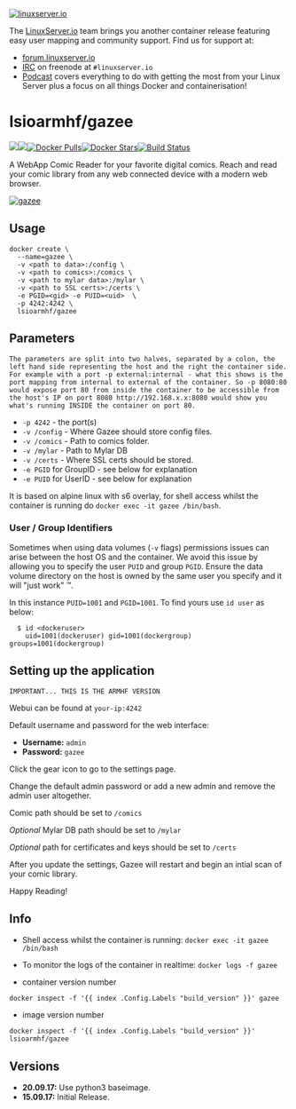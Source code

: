 [linuxserverurl]: https://linuxserver.io
[forumurl]: https://forum.linuxserver.io
[ircurl]: https://www.linuxserver.io/irc/
[podcasturl]: https://www.linuxserver.io/podcast/
[appurl]: https://github.com/hubbcaps/gazee
[hub]: https://hub.docker.com/r/lsioarmhf/gazee/

[![linuxserver.io](https://raw.githubusercontent.com/linuxserver/docker-templates/master/linuxserver.io/img/linuxserver_medium.png)][linuxserverurl]

The [LinuxServer.io][linuxserverurl] team brings you another container release featuring easy user mapping and community support. Find us for support at:
* [forum.linuxserver.io][forumurl]
* [IRC][ircurl] on freenode at `#linuxserver.io`
* [Podcast][podcasturl] covers everything to do with getting the most from your Linux Server plus a focus on all things Docker and containerisation!

# lsioarmhf/gazee
[![](https://images.microbadger.com/badges/version/lsioarmhf/gazee.svg)](https://microbadger.com/images/lsioarmhf/gazee "Get your own version badge on microbadger.com")[![](https://images.microbadger.com/badges/image/lsioarmhf/gazee.svg)](https://microbadger.com/images/lsioarmhf/gazee "Get your own image badge on microbadger.com")[![Docker Pulls](https://img.shields.io/docker/pulls/lsioarmhf/gazee.svg)][hub][![Docker Stars](https://img.shields.io/docker/stars/lsioarmhf/gazee.svg)][hub][![Build Status](https://ci.linuxserver.io/buildStatus/icon?job=Docker-Builders/armhf/armhf-gazee)](https://ci.linuxserver.io/job/Docker-Builders/job/armhf/job/armhf-gazee/)

A WebApp Comic Reader for your favorite digital comics. Reach and read your comic library from any web connected device with a modern web browser.

[![gazee](https://raw.githubusercontent.com/hubbcaps/gazee/master/public/images/logos/red/logo-red-yellow.png)][appurl]

## Usage

```
docker create \
  --name=gazee \
  -v <path to data>:/config \
  -v <path to comics>:/comics \
  -v <path to mylar data>:/mylar \
  -v <path to SSL certs>:/certs \
  -e PGID=<gid> -e PUID=<uid>  \
  -p 4242:4242 \
  lsioarmhf/gazee
```

## Parameters

`The parameters are split into two halves, separated by a colon, the left hand side representing the host and the right the container side. 
For example with a port -p external:internal - what this shows is the port mapping from internal to external of the container.
So -p 8080:80 would expose port 80 from inside the container to be accessible from the host's IP on port 8080
http://192.168.x.x:8080 would show you what's running INSIDE the container on port 80.`


* `-p 4242` - the port(s)
* `-v /config` - Where Gazee should store config files.
* `-v /comics` - Path to comics folder.
* `-v /mylar` - Path to Mylar DB 
* `-v /certs` - Where SSL certs should be stored. 
* `-e PGID` for GroupID - see below for explanation
* `-e PUID` for UserID - see below for explanation

It is based on alpine linux with s6 overlay, for shell access whilst the container is running do `docker exec -it gazee /bin/bash`.

### User / Group Identifiers

Sometimes when using data volumes (`-v` flags) permissions issues can arise between the host OS and the container. We avoid this issue by allowing you to specify the user `PUID` and group `PGID`. Ensure the data volume directory on the host is owned by the same user you specify and it will "just work" &trade;.

In this instance `PUID=1001` and `PGID=1001`. To find yours use `id user` as below:

```
  $ id <dockeruser>
    uid=1001(dockeruser) gid=1001(dockergroup) groups=1001(dockergroup)
```

## Setting up the application
`IMPORTANT... THIS IS THE ARMHF VERSION`

Webui can be found at `your-ip:4242`

  Default username and password for the web interface:

  * **Username:** `admin`
  * **Password:** `gazee`

Click the gear icon to go to the settings page.

Change the default admin password or add a new admin and remove the admin user altogether.

Comic path should be set to `/comics`

*Optional* Mylar DB path should be set to `/mylar`

*Optional* path for certificates and keys should be set to `/certs`

After you update the settings, Gazee will restart and begin an intial scan of your comic library.

Happy Reading!

## Info

* Shell access whilst the container is running: `docker exec -it gazee /bin/bash`
* To monitor the logs of the container in realtime: `docker logs -f gazee`

* container version number 

`docker inspect -f '{{ index .Config.Labels "build_version" }}' gazee`

* image version number

`docker inspect -f '{{ index .Config.Labels "build_version" }}' lsioarmhf/gazee`

## Versions

+ **20.09.17:** Use python3 baseimage.
+ **15.09.17:** Initial Release.
